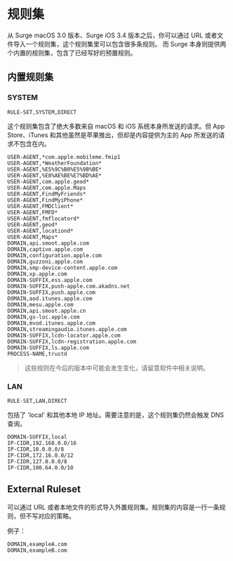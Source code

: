 # 规则集

从 Surge macOS 3.0 版本、Surge iOS 3.4 版本之后，你可以通过 URL 或者文件导入一个规则集，这个规则集里可以包含很多条规则。 而 Surge 本身则提供两个内置的规则集，包含了已经写好的预置规则。

## 内置规则集

### **SYSTEM**

    RULE-SET,SYSTEM,DIRECT

这个规则集包含了绝大多数来自 macOS 和 iOS 系统本身所发送的请求。但 App Store、iTunes 和其他虽然是苹果推出，但却是内容提供为主的 App 所发送的请求不包含在内。

    USER-AGENT,*com.apple.mobileme.fmip1
    USER-AGENT,*WeatherFoundation*
    USER-AGENT,%E5%9C%B0%E5%9B%BE*
    USER-AGENT,%E8%AE%BE%E7%BD%AE*
    USER-AGENT,com.apple.geod*
    USER-AGENT,com.apple.Maps
    USER-AGENT,FindMyFriends*
    USER-AGENT,FindMyiPhone*
    USER-AGENT,FMDClient*
    USER-AGENT,FMFD*
    USER-AGENT,fmflocatord*
    USER-AGENT,geod*
    USER-AGENT,locationd*
    USER-AGENT,Maps*
    DOMAIN,api.smoot.apple.com
    DOMAIN,captive.apple.com
    DOMAIN,configuration.apple.com
    DOMAIN,guzzoni.apple.com
    DOMAIN,smp-device-content.apple.com
    DOMAIN,xp.apple.com
    DOMAIN-SUFFIX,ess.apple.com
    DOMAIN-SUFFIX,push-apple.com.akadns.net
    DOMAIN-SUFFIX,push.apple.com
    DOMAIN,aod.itunes.apple.com
    DOMAIN,mesu.apple.com
    DOMAIN,api.smoot.apple.cn
    DOMAIN,gs-loc.apple.com
    DOMAIN,mvod.itunes.apple.com
    DOMAIN,streamingaudio.itunes.apple.com
    DOMAIN-SUFFIX,lcdn-locator.apple.com
    DOMAIN-SUFFIX,lcdn-registration.apple.com
    DOMAIN-SUFFIX,ls.apple.com
    PROCESS-NAME,trustd

> 这些规则在今后的版本中可能会发生变化，请留意软件中相关说明。

### **LAN**

    RULE-SET,LAN,DIRECT

包括了 'local' 和其他本地 IP 地址。需要注意的是，这个规则集仍然会触发 DNS 查询。

    DOMAIN-SUFFIX,local
    IP-CIDR,192.168.0.0/16
    IP-CIDR,10.0.0.0/8
    IP-CIDR,172.16.0.0/12
    IP-CIDR,127.0.0.0/8
    IP-CIDR,100.64.0.0/10

## **External Ruleset**

可以通过 URL 或者本地文件的形式导入外置规则集。规则集的内容是一行一条规则，但不写对应的策略。

例子：

    DOMAIN,exampleA.com
    DOMAIN,exampleB.com